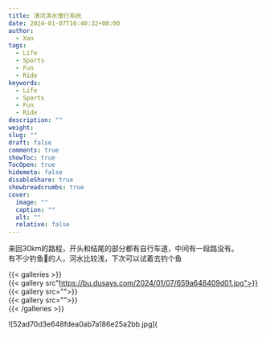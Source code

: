 ```yaml
---
title: 清河滨水慢行系统
date: 2024-01-07T16:40:32+08:00
author:
  - Xan
tags:
  - Life
  - Sports
  - Fun
  - Ride
keywords:
  - Life
  - Sports
  - Fun
  - Ride
description: ""
weight: 
slug: ""
draft: false
comments: true
showToc: true
TocOpen: true
hidemeta: false
disableShare: true
showbreadcrumbs: true
cover:
  image: ""
  caption: ""
  alt: ""
  relative: false
---
```

来回30km的路程，开头和结尾的部分都有自行车道，中间有一段路没有。  
有不少钓鱼🎣的人，河水比较浅，下次可以试着去钓个鱼

{{< galleries >}}  
{{< gallery src"https://bu.dusays.com/2024/01/07/659a648409d01.jpg">}}  
{{< gallery src="">}}  
{{< gallery src="">}}  
{{< /galleries >}}

![52ad70d3e648fdea0ab7a186e25a2bb.jpg](
